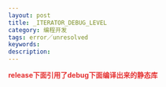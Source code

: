 ```yaml
---
layout: post
title: _ITERATOR_DEBUG_LEVEL
category: 编程开发
tags: error／unresolved
keywords: 
description: 
---
```


 

**<span
style="color:#e53333;">release下面引用了debug下面编译出来的静态库</span>**








